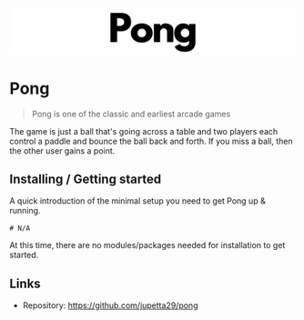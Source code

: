 <p align="center">
  <img src="https://raw.githubusercontent.com/jupetta29/pong/master/media/logo.png"/>
</p>

# Pong
> Pong is one of the classic and earliest arcade games
 
The game is just a ball that's going across a table and two players each control a paddle and bounce the ball back and forth. 
If you miss a ball, then the other user gains a point.

## Installing / Getting started

A quick introduction of the minimal setup you need to get Pong up &
running.

```shell
# N/A
```

At this time, there are no modules/packages needed for installation to get started.

## Links

- Repository: https://github.com/jupetta29/pong
